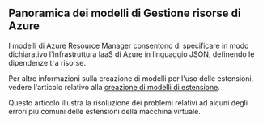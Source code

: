 

## Panoramica dei modelli di Gestione risorse di Azure

I modelli di Azure Resource Manager consentono di specificare in modo dichiarativo l'infrastruttura IaaS di Azure in linguaggio JSON, definendo le dipendenze tra risorse.


Per altre informazioni sulla creazione di modelli per l'uso delle estensioni, vedere l'articolo relativo alla [creazione di modelli di estensione](virtual-machines-windows-extensions-authoring-templates.md).

Questo articolo illustra la risoluzione dei problemi relativi ad alcuni degli errori più comuni delle estensioni della macchina virtuale.

<!---HONumber=AcomDC_0323_2016-->